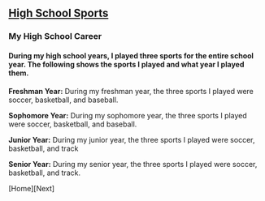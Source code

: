## [High School Sports](https://www.theatlantic.com/education/archive/2013/09/when-did-competitive-sports-take-over-american-childhood/279868/)

### My High School Career

#### During my high school years, I played three sports for the entire school year. The following shows the sports I played and what year I played them.

**Freshman Year:** During my freshman year, the three sports I played were soccer, basketball, and baseball.

**Sophomore Year:** During my sophomore year, the three sports I played were soccer, basketball, and baseball.

**Junior Year:** During my junior year, the three sports I played were soccer, basketball, and track

**Senior Year:** During my senior year, the three sports I played were soccer, basketball, and track.

[Home][Next]
